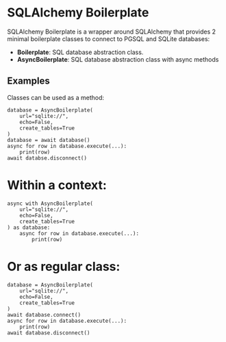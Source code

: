 # SQLAlchemy Boilerplate

SQLAlchemy Boilerplate is a wrapper around SQLAlchemy that provides 2 minimal boilerplate classes to connect to PGSQL and SQLite databases:
 - **Boilerplate**: SQL database abstraction class.
 - **AsyncBoilerplate**: SQL database abstraction class with async methods

## Examples
Classes can be used as a method:
```
database = AsyncBoilerplate(
    url="sqlite://",
    echo=False,
    create_tables=True
)
database = await database()
async for row in database.execute(...):
    print(row)
await databse.disconnect()
```

# Within a context:
```
async with AsyncBoilerplate(
    url="sqlite://",
    echo=False,
    create_tables=True
) as database:
    async for row in database.execute(...):
        print(row)
```

# Or as regular class:
```
database = AsyncBoilerplate(
    url="sqlite://",
    echo=False,
    create_tables=True
)
await database.connect()
async for row in database.execute(...):
    print(row)
await database.disconnect()
```
